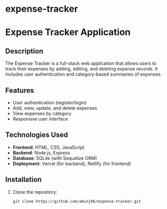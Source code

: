 # expense-tracker
# Expense Tracker Application

## Description
The Expense Tracker is a full-stack web application that allows users to track their expenses by adding, editing, and deleting expense records. It includes user authentication and category-based summaries of expenses.

## Features
- User authentication (register/login)
- Add, view, update, and delete expenses
- View expenses by category
- Responsive user interface

## Technologies Used
- **Frontend**: HTML, CSS, JavaScript
- **Backend**: Node.js, Express
- **Database**: SQLite (with Sequelize ORM)
- **Deployment**: Vercel (for backend), Netlify (for frontend)

## Installation
1. Clone the repository:
   ```bash
   git clone https://github.com/aminj66/expense-tracker.git
